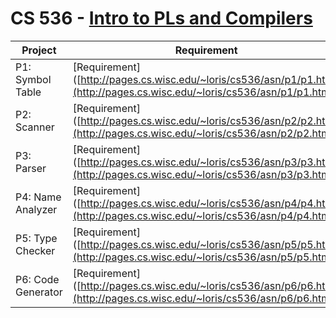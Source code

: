 # CS 536 - [Intro to PLs and Compilers](http://pages.cs.wisc.edu/~loris/cs536/)

| Project            | Requirement                                                  | Code                                                       |
| ------------------ | ------------------------------------------------------------ | ---------------------------------------------------------- |
| P1: Symbol Table   | [Requirement]([http://pages.cs.wisc.edu/~loris/cs536/asn/p1/p1.html](http://pages.cs.wisc.edu/~loris/cs536/asn/p1/p1.html) | [Code](tree/master/p1) |
| P2: Scanner        | [Requirement]([http://pages.cs.wisc.edu/~loris/cs536/asn/p2/p2.html](http://pages.cs.wisc.edu/~loris/cs536/asn/p2/p2.html) |[Code](tree/master/p2)                                                             |
| P3: Parser         | [Requirement]([http://pages.cs.wisc.edu/~loris/cs536/asn/p3/p3.html](http://pages.cs.wisc.edu/~loris/cs536/asn/p3/p3.html) |[Code](tree/master/p3)                                                             |
| P4: Name Analyzer  | [Requirement]([http://pages.cs.wisc.edu/~loris/cs536/asn/p4/p4.html](http://pages.cs.wisc.edu/~loris/cs536/asn/p4/p4.html) |[Code](tree/master/p4)                                                             |
| P5: Type Checker   | [Requirement]([http://pages.cs.wisc.edu/~loris/cs536/asn/p5/p5.html](http://pages.cs.wisc.edu/~loris/cs536/asn/p5/p5.html) |[Code](tree/master/p5)                                                             |
| P6: Code Generator | [Requirement]([http://pages.cs.wisc.edu/~loris/cs536/asn/p6/p6.html](http://pages.cs.wisc.edu/~loris/cs536/asn/p6/p6.html) |[Code](tree/master/p6)                                                             |













